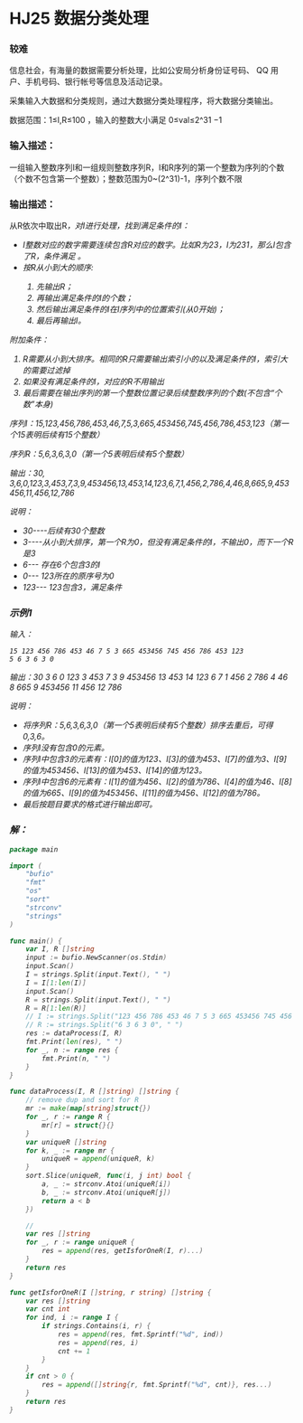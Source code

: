 # HJ25 数据分类处理

### 较难

信息社会，有海量的数据需要分析处理，比如公安局分析身份证号码、 QQ 用户、手机号码、银行帐号等信息及活动记录。

采集输入大数据和分类规则，通过大数据分类处理程序，将大数据分类输出。

数据范围：1≤I,R≤100  ，输入的整数大小满足 0≤val≤2^31 −1

### 输入描述：
一组输入整数序列I和一组规则整数序列R，I和R序列的第一个整数为序列的个数（个数不包含第一个整数）；整数范围为0~(2^31)-1，序列个数不限

### 输出描述：
从R依次中取出R<i>，对I进行处理，找到满足条件的I： 

- I整数对应的数字需要连续包含R<i>对应的数字。比如R<i>为23，I为231，那么I包含了R<i>，条件满足 。 
- 按R<i>从小到大的顺序:
    1. 先输出R<i>； 
    2. 再输出满足条件的I的个数； 
    3. 然后输出满足条件的I在I序列中的位置索引(从0开始)； 
    4. 最后再输出I。 

附加条件： 
1. R<i>需要从小到大排序。相同的R<i>只需要输出索引小的以及满足条件的I，索引大的需要过滤掉 
2. 如果没有满足条件的I，对应的R<i>不用输出 
3. 最后需要在输出序列的第一个整数位置记录后续整数序列的个数(不包含“个数”本身)

序列I：15,123,456,786,453,46,7,5,3,665,453456,745,456,786,453,123（第一个15表明后续有15个整数） 

序列R：5,6,3,6,3,0（第一个5表明后续有5个整数） 

输出：30, 3,6,0,123,3,453,7,3,9,453456,13,453,14,123,6,7,1,456,2,786,4,46,8,665,9,453456,11,456,12,786

说明：
- 30----后续有30个整数
- 3----从小到大排序，第一个R<i>为0，但没有满足条件的I，不输出0，而下一个R<i>是3
- 6--- 存在6个包含3的I 
- 0--- 123所在的原序号为0 
- 123--- 123包含3，满足条件 

### 示例1
输入：

    15 123 456 786 453 46 7 5 3 665 453456 745 456 786 453 123
    5 6 3 6 3 0

输出：30 3 6 0 123 3 453 7 3 9 453456 13 453 14 123 6 7 1 456 2 786 4 46 8 665 9 453456 11 456 12 786

说明：
- 将序列R：5,6,3,6,3,0（第一个5表明后续有5个整数）排序去重后，可得0,3,6。
- 序列I没有包含0的元素。
- 序列I中包含3的元素有：I[0]的值为123、I[3]的值为453、I[7]的值为3、I[9]的值为453456、I[13]的值为453、I[14]的值为123。
- 序列I中包含6的元素有：I[1]的值为456、I[2]的值为786、I[4]的值为46、I[8]的值为665、I[9]的值为453456、I[11]的值为456、I[12]的值为786。
- 最后按题目要求的格式进行输出即可。

### 解：

```go
package main

import (
	"bufio"
	"fmt"
	"os"
	"sort"
	"strconv"
	"strings"
)

func main() {
	var I, R []string
	input := bufio.NewScanner(os.Stdin)
	input.Scan()
	I = strings.Split(input.Text(), " ")
	I = I[1:len(I)]
	input.Scan()
	R = strings.Split(input.Text(), " ")
	R = R[1:len(R)]
	// I := strings.Split("123 456 786 453 46 7 5 3 665 453456 745 456 786 453 123", " ")
	// R := strings.Split("6 3 6 3 0", " ")
	res := dataProcess(I, R)
	fmt.Print(len(res), " ")
	for _, n := range res {
		fmt.Print(n, " ")
	}
}

func dataProcess(I, R []string) []string {
	// remove dup and sort for R
	mr := make(map[string]struct{})
	for _, r := range R {
		mr[r] = struct{}{}
	}
	var uniqueR []string
	for k, _ := range mr {
		uniqueR = append(uniqueR, k)
	}
	sort.Slice(uniqueR, func(i, j int) bool {
		a, _ := strconv.Atoi(uniqueR[i])
		b, _ := strconv.Atoi(uniqueR[j])
		return a < b
	})

	//
	var res []string
	for _, r := range uniqueR {
		res = append(res, getIsforOneR(I, r)...)
	}
	return res
}

func getIsforOneR(I []string, r string) []string {
	var res []string
	var cnt int
	for ind, i := range I {
		if strings.Contains(i, r) {
			res = append(res, fmt.Sprintf("%d", ind))
			res = append(res, i)
			cnt += 1
		}
	}
	if cnt > 0 {
		res = append([]string{r, fmt.Sprintf("%d", cnt)}, res...)
	}
	return res
}
```